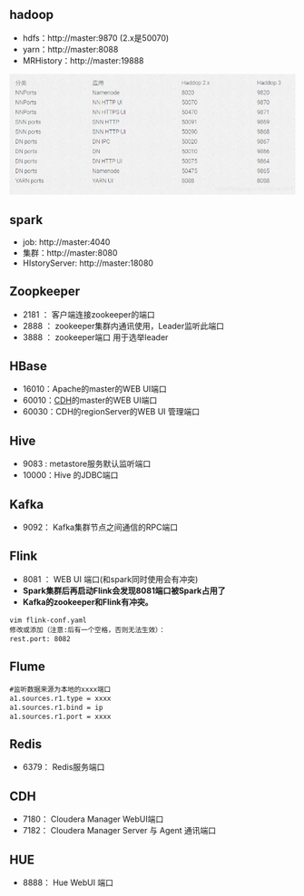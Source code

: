 ## hadoop

- hdfs：http://master:9870   (2.x是50070)
- yarn：http://master:8088
- MRHistory：http://master:19888

![img](img/7000.png)

## spark

- job:    http://master:4040
- 集群：http://master:8080
- HIstoryServer:   http://master:18080

## Zoopkeeper

- 2181 ： 客户端连接zookeeper的端口
- 2888 ： zookeeper集群内通讯使用，Leader监听此端口
- 3888 ： zookeeper端口 用于选举leader

## HBase

- 16010：Apache的master的WEB UI端口
- 60010：[CDH](https://cloud.tencent.com/product/cdh?from=20065&from_column=20065)的master的WEB UI端口 
- 60030：CDH的regionServer的WEB UI 管理端口

## Hive

- 9083  :  metastore服务默认监听端口 
- 10000：Hive 的JDBC端口

## Kafka

- 9092： Kafka集群节点之间通信的RPC端口

## Flink

- 8081 ： WEB UI 端口(和spark同时使用会有冲突)
- **Spark集群后再启动Flink会发现8081端口被Spark占用了**
- **Kafka的zookeeper和Flink有冲突。**

```shell
vim flink-conf.yaml 
修改或添加（注意:后有一个空格，否则无法生效）：
rest.port: 8082
```

## Flume

```shell
#监听数据来源为本地的xxxx端口
a1.sources.r1.type = xxxx
a1.sources.r1.bind = ip
a1.sources.r1.port = xxxx
```

## Redis

- 6379： Redis服务端口

## CDH

- 7180： Cloudera Manager WebUI端口 
- 7182： Cloudera Manager Server 与 Agent 通讯端口

## HUE

- 8888： Hue WebUI 端口